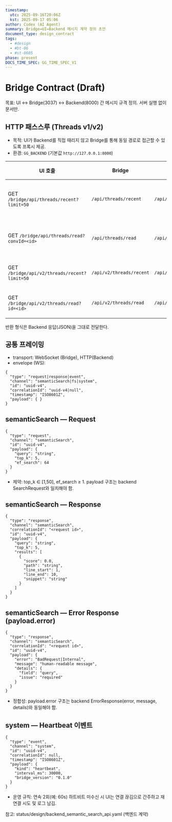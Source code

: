 ```yaml
---
timestamp:
  utc: 2025-09-16T20:06Z
  kst: 2025-09-17 05:06
author: Codex (AI Agent)
summary: Bridge↔UI↔Backend 메시지 계약 정의 초안
document_type: design_contract
tags:
  - #design
  - #bt-06
  - #st-0605
phase: present
DOCS_TIME_SPEC: GG_TIME_SPEC_V1
---
```


# Bridge Contract (Draft)

목표: UI ↔ Bridge(3037) ↔ Backend(8000) 간 메시지 규격 정의. 서버 실행 없이 문서만.

## HTTP 패스스루 (Threads v1/v2)
- 목적: UI가 Backend를 직접 때리지 않고 Bridge를 통해 동일 경로로 접근할 수 있도록 프록시 제공.
- 환경: `GG_BACKEND` (기본값 `http://127.0.0.1:8000`)

| UI 호출 | Bridge | Backend | 비고 |
| --- | --- | --- | --- |
| GET `/bridge/api/threads/recent?limit=50` | `/api/threads/recent` | `/api/threads/recent` | v1 파일 기반 |
| GET `/bridge/api/threads/read?convId=<id>` | `/api/threads/read` | `/api/threads/read` | v1 파일 기반 |
| GET `/bridge/api/v2/threads/recent?limit=50` | `/api/v2/threads/recent` | `/api/v2/threads/recent` | v2 DB 기반 |
| GET `/bridge/api/v2/threads/read?id=<id>` | `/api/v2/threads/read` | `/api/v2/threads/read` | v2 DB 기반 |

반환 형식은 Backend 응답(JSON)을 그대로 전달한다.

## 공통 프레이밍
- transport: WebSocket (Bridge), HTTP(Backend)
- envelope (WS):
```/dev/null/bridge_envelope.json#L1-50
{
  "type": "request|response|event",
  "channel": "semanticSearch|fs|system",
  "id": "uuid-v4",
  "correlationId": "uuid-v4|null",
  "timestamp": "ISO8601Z",
  "payload": { }
}
```

## semanticSearch — Request
```/dev/null/semantic_search_request.json#L1-60
{
  "type": "request",
  "channel": "semanticSearch",
  "id": "uuid-v4",
  "payload": {
    "query": "string",
    "top_k": 5,
    "ef_search": 64
  }
}
```

- 제약: top_k ∈ [1,50], ef_search ≥ 1. payload 구조는 backend SearchRequest와 일치해야 함.

## semanticSearch — Response
```/dev/null/semantic_search_response.json#L1-120
{
  "type": "response",
  "channel": "semanticSearch",
  "correlationId": "<request id>",
  "id": "uuid-v4",
  "payload": {
    "query": "string",
    "top_k": 5,
    "results": [
      {
        "score": 0.0,
        "path": "string",
        "line_start": 1,
        "line_end": 10,
        "snippet": "string"
      }
    ]
  }
}
```

## semanticSearch — Error Response (payload.error)
```/dev/null/semantic_search_error_response.json#L1-80
{
  "type": "response",
  "channel": "semanticSearch",
  "correlationId": "<request id>",
  "id": "uuid-v4",
  "payload": {
    "error": "BadRequest|Internal",
    "message": "human-readable message",
    "details": {
      "field": "query",
      "issue": "required"
    }
  }
}
```

- 정합성: payload.error 구조는 backend ErrorResponse(error, message, details)와 동일해야 함.

## system — Heartbeat 이벤트
```/dev/null/system_heartbeat_event.json#L1-60
{
  "type": "event",
  "channel": "system",
  "id": "uuid-v4",
  "correlationId": null,
  "timestamp": "ISO8601Z",
  "payload": {
    "kind": "heartbeat",
    "interval_ms": 30000,
    "bridge_version": "0.1.0"
  }
}
```

- 운영 규칙: 연속 2회(예: 60s) 하트비트 미수신 시 UI는 연결 끊김으로 간주하고 재연결 시도 및 로그 남김.

참고: status/design/backend_semantic_search_api.yaml (백엔드 계약)
